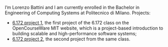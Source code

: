 I’m Lorenzo Battini and I  am currently enrolled in the Bachelor in
Engineering of Computing Systems at Politecnico di Milano. 
Projects:
- [6.172 project 1](https://github.com/Lbattini/6.172project1), the first project of the 6.172 class on the OpenCourseWare MIT website, which is a project-based
introduction to building scalable and high-performance software
systems;
- [6.172 project 2](https://github.com/Lbattini/6.172project2), the second project from the same class.

<!---
Lbattini/Lbattini is a ✨ special ✨ repository because its `README.md` (this file) appears on your GitHub profile.
You can click the Preview link to take a look at your changes.
--->
